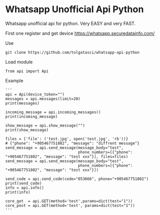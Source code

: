 # Whatsapp Unofficial Api Python
 Whatsapp unofficial api for python. Very EASY and very FAST.

First one register and get device https://whatsapp.securedatainfo.com/

Use 
    
    git clone https://github.com/tolgatasci/whatsapp-api-python

Load module

    from api import Api

Example

    '''
    api = Api(device_token="")
    messages = api.messages(limit=20)
    print(messages)
    
    incoming_message = api.incoming_messages()
    print(incoming_message)
    
    show_message = api.show_message("")
    print(show_message)
    
    files = {'file': ('test.jpg', open('test.jpg', 'rb'))}
    # {"phone": "+905467751802", "message": "diffrent message"}
    send_message = api.send_message(message_body="test",
                                    phone_numbers=[{"phone": "+905467751802", "message": "test xxx"}], files=files)
    send_message = api.send_message(message_body="test",
                                    phone_numbers=[{"phone": "+905467751802", "message": "test xxx"}])
  
    send_code = api.send_code(code="053666", phone="+905467751802")
    print(send_code) 
    info = api.info()
    print(info)
    
    core_get  = api.GET(method='test',params=dict(test="1"))
    core_post = api.GET(method='test', params=dict(test="1"))
    '''



